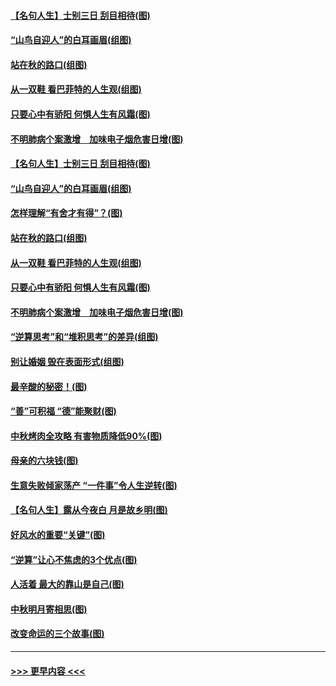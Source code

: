 #### [【名句人生】士别三日 刮目相待(图)](../pages/p8/906988.md?t=09151501) 
#### [“山鸟自迎人”的白耳画眉(组图)](../pages/p8/907332.md?t=09151501) 
#### [站在秋的路口(组图)](../pages/p8/906914.md?t=09151501) 
#### [从一双鞋 看巴菲特的人生观(组图)](../pages/p8/907311.md?t=09151501) 
#### [只要心中有骄阳 何惧人生有风霜(图)](../pages/p8/907320.md?t=09151501) 
#### [不明肺病个案激增　加味电子烟危害日增(图)](../pages/p8/907307.md?t=09151501) 
#### [【名句人生】士别三日 刮目相待(图)](../pages/p8/906988.md?t=09151501) 
#### [“山鸟自迎人”的白耳画眉(组图)](../pages/p8/907332.md?t=09151501) 
#### [怎样理解“有舍才有得”？(图)](../pages/p8/906872.md?t=09151501) 
#### [站在秋的路口(组图)](../pages/p8/906914.md?t=09151501) 
#### [从一双鞋 看巴菲特的人生观(组图)](../pages/p8/907311.md?t=09151501) 
#### [只要心中有骄阳 何惧人生有风霜(图)](../pages/p8/907320.md?t=09151501) 
#### [不明肺病个案激增　加味电子烟危害日增(图)](../pages/p8/907307.md?t=09151501) 
#### [“逆算思考”和“堆积思考”的差异(组图)](../pages/p8/907229.md?t=09151501) 
#### [别让婚姻 毁在表面形式(组图)](../pages/p8/907118.md?t=09151501) 
#### [最辛酸的秘密！(图)](../pages/p8/906327.md?t=09151501) 
#### [“善”可积福 “德”能聚财(图)](../pages/p8/906906.md?t=09151501) 
#### [中秋烤肉全攻略 有害物质降低90%(图)](../pages/p8/907227.md?t=09151501) 
#### [母亲的六块钱(图)](../pages/p8/907107.md?t=09151501) 
#### [生意失败倾家荡产 “一件事”令人生逆转(图)](../pages/p8/907101.md?t=09151501) 
#### [【名句人生】露从今夜白 月是故乡明(图)](../pages/p8/906558.md?t=09151501) 
#### [好风水的重要“关键”(图)](../pages/p8/907087.md?t=09151501) 
#### [“逆算”让心不焦虑的3个优点(图)](../pages/p8/907070.md?t=09151501) 
#### [人活着 最大的靠山是自己(图)](../pages/p8/906329.md?t=09151501) 
#### [中秋明月寄相思(图)](../pages/p8/906932.md?t=09151501) 
#### [改变命运的三个故事(图)](../pages/p8/906257.md?t=09151501) 

----
#### [ >>> 更早内容 <<< ](../indexes/p8-earlier.md)
